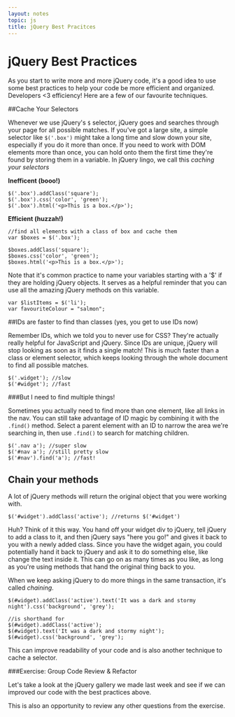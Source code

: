 ```yaml
---
layout: notes
topic: js
title: jQuery Best Pracitces
---
```


# jQuery Best Practices

As you start to write more and more jQuery code, it's a good idea to use some best practices to help your code be more efficient and organized. Developers <3 efficiency! Here are a few of our favourite techniques.

##Cache Your Selectors

Whenever we use jQuery's `$` selector, jQuery goes and searches through your page for all possible matches.  If you've got a large site, a simple selector like `$('.box')` might take a long time and slow down your site, especially if you do it more than once. If you need to work with DOM elements more than once, you can hold onto them the first time they're found by storing them in a variable. In jQuery lingo, we call this *caching your selectors*

**Inefficent (booo!)**

```
$('.box').addClass('square');
$('.box').css('color', 'green');
$('.box').html('<p>This is a box.</p>');
```

**Efficient (huzzah!)**

```
//find all elements with a class of box and cache them
var $boxes = $('.box');

$boxes.addClass('square');
$boxes.css('color', 'green');
$boxes.html('<p>This is a box.</p>');
```

Note that it's common practice to name your variables starting with a '$' if they are holding jQuery objects.  It serves as a helpful reminder that you can use all the amazing jQuery methods on this variable.

```
var $listItems = $('li');
var favouriteColour = "salmon";
```

##IDs are faster to find than classes (yes, you get to use IDs now)

Remember IDs, which we told you to never use for CSS? They're actually really helpful for JavaScript and jQuery.  Since IDs are unique, jQuery will stop looking as soon as it finds a single match! This is much faster than a class or element selector, which keeps looking through the whole document to find all possible matches. 

```
$('.widget'); //slow
$('#widget'); //fast
```

###But I need to find multiple things!

Sometimes you actually need to find more than one element, like all links in the nav. You can still take advantage of ID magic by combining it with the `.find()` method. Select a parent element with an ID to narrow the area we're searching in, then use `.find()` to search for matching children. 

```
$('.nav a'); //super slow
$('#nav a'); //still pretty slow
$('#nav').find('a'); //fast!
```

## Chain your methods

A lot of jQuery methods will return the original object that you were working with. 

`$('#widget').addClass('active'); //returns $('#widget')`

Huh? Think of it this way. You hand off your widget div to jQuery, tell jQuery to add a class to it, and then jQuery says "here you go!" and gives it back to you with a newly added class. Since you have the widget again, you could potentially hand it back to jQuery and ask it to do something else, like change the text inside it. This can go on as many times as you like, as long as you're using methods that hand the original thing back to you.

When we keep asking jQuery to do more things in the same transaction, it's called *chaining*.

```
$(#widget).addClass('active').text('It was a dark and stormy night').css('background', 'grey');

//is shorthand for
$(#widget).addClass('active');
$(#widget).text('It was a dark and stormy night');
$(#widget).css('background', 'grey');
```

This can improve readability of your code and is also another technique to cache a selector.

###Exercise: Group Code Review & Refactor

Let's take a look at the jQuery gallery we made last week and see if we can improved our code with the best practices above.

This is also an opportunity to review any other questions from the exercise.
